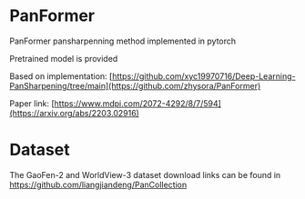 # PanFormer

PanFormer pansharpenning method implemented in pytorch

Pretrained model is provided

Based on implementation: [https://github.com/xyc19970716/Deep-Learning-PanSharpening/tree/main](https://github.com/zhysora/PanFormer)

Paper link: [https://www.mdpi.com/2072-4292/8/7/594](https://arxiv.org/abs/2203.02916)

# Dataset

The GaoFen-2 and WorldView-3 dataset download links can be found in https://github.com/liangjiandeng/PanCollection
